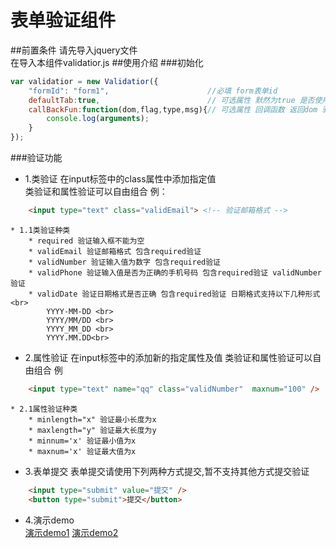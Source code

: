 # 表单验证组件
##前置条件
请先导入jquery文件<br>
在导入本组件validatior.js
##使用介绍
###初始化
```javascript
var validatior = new Validatior({
	"formId": "form1",						//必填 form表单id 
	defaultTab:true, 						// 可选属性 默然为true 是否使用默认的消息显示方式  true使用默然消息显示方式 false不使用默认消息显示  
	callBackFun:function(dom,flag,type,msg){// 可选属性 回调函数 返回dom 验证是否通过 未通过的验证类型 错误提示语句  
		console.log(arguments);
	}
});
```
###验证功能
* 1.类验证
在input标签中的class属性中添加指定值<br>
类验证和属性验证可以自由组合
例：
```html
	<input type="text" class="validEmail"> <!-- 验证邮箱格式 -->
```
	* 1.1类验证种类
		* required 验证输入框不能为空
		* validEmail 验证邮箱格式 包含required验证
		* validNumber 验证输入值为数字 包含required验证
		* validPhone 验证输入值是否为正确的手机号码 包含required验证 validNumber验证
		* validDate 验证日期格式是否正确 包含required验证 日期格式支持以下几种形式<br>
			YYYY-MM-DD <br>
			YYYY/MM/DD <br>
			YYYY_MM_DD <br>
			YYYY.MM.DD<br>
* 2.属性验证
在input标签中的添加新的指定属性及值
类验证和属性验证可以自由组合
例
```html
	<input type="text" name="qq" class="validNumber"  maxnum="100" />
```
	* 2.1属性验证种类
		* minlength="x" 验证最小长度为x  
		* maxlength="y" 验证最大长度为y
		* minnum='x' 验证最小值为x  
		* maxnum='x' 验证最大值为x  
* 3.表单提交
表单提交请使用下列两种方式提交,暂不支持其他方式提交验证
```html
	<input type="submit" value="提交" />
	<button type="submit">提交</button>	
```

* 4.演示demo
<br>[演示demo1](http://htmlpreview.github.io/?https://github.com/ppyang010/validatiorForm/blob/master/index.html)
[演示demo2](https://ppyang010.github.io/validatiorForm/)